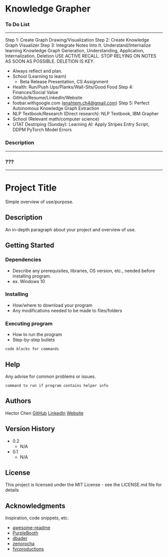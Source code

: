 # Knowledge Grapher

### To Do List
---

Step 1: Create Graph Drawing/Visualization
Step 2: Create Knowledge Graph Visualizer
Step 3: Integrate Notes Into It. Understand/Internalize learning Knowledge Graph Generation, Understanding, Application, Internalization, Deletion
USE ACTIVE RECALL. STOP RELYING ON NOTES AS SOON AS POSSIBLE. DELETION IS KEY.
- Always reflect and plan.
- School (Learning to learn)
  - Beta Release Presentation, CS Assignment
- Health: Run/Push Ups/Planks/Wall-Sits/Good Food
Step 4: Finances/Social Value
- GitHub/Resume/LinkedIn/Website
- foobar.withgoogle.com (enahtem.ch4@gmail.com)
Step 5: Perfect Autonomous Knowledge Graph Extraction
- NLP Textbook/Research (Direct research): NLP Textbook, IBM Grapher
- School (Relevant math/computer science)
- UTAT Destriping (Sunday): Learning AI: Apply Stripes Entry Script, DDPM PyTorch Model Errors


### Description
---


### ???
---




# Project Title

Simple overview of use/purpose.

## Description

An in-depth paragraph about your project and overview of use.

## Getting Started

### Dependencies

* Describe any prerequisites, libraries, OS version, etc., needed before installing program.
* ex. Windows 10

### Installing

* How/where to download your program
* Any modifications needed to be made to files/folders

### Executing program

* How to run the program
* Step-by-step bullets
```
code blocks for commands
```

## Help

Any advise for common problems or issues.
```
command to run if program contains helper info
```

## Authors

Hector Chen
[GitHub](https://github.com/enahtem)
[LinkedIn](https://www.linkedin.com/in/hector-chen-b607772a8/)
[Website](https://enahtem.github.io/)

## Version History

* 0.2
    * N/A
* 0.1
    * N/A

## License

This project is licensed under the MIT License - see the LICENSE.md file for details

## Acknowledgments

Inspiration, code snippets, etc.
* [awesome-readme](https://github.com/matiassingers/awesome-readme)
* [PurpleBooth](https://gist.github.com/PurpleBooth/109311bb0361f32d87a2)
* [dbader](https://github.com/dbader/readme-template)
* [zenorocha](https://gist.github.com/zenorocha/4526327)
* [fvcproductions](https://gist.github.com/fvcproductions/1bfc2d4aecb01a834b46)
